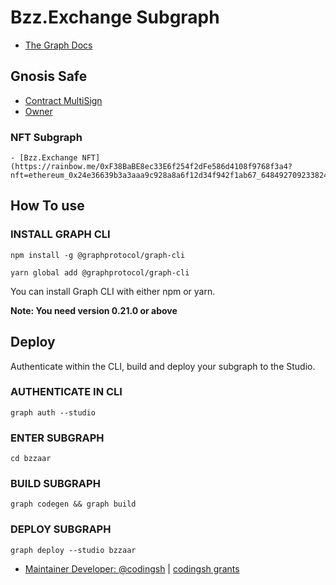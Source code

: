 # Bzz.Exchange Subgraph

- [The Graph Docs](https://thegraph.com/docs/en/)

## Gnosis Safe

- [Contract MultiSign](https://gnosis-safe.io/app/eth:0xF38BaBE8ec33E6f254f2dFe586d4108f9768f3a4)
- [Owner](https://etherscan.io/address/0xeeC58E89996496640c8b5898A7e0218E9b6E90cB)

### NFT Subgraph

    - [Bzz.Exchange NFT](https://rainbow.me/0xF38BaBE8ec33E6f254f2dFe586d4108f9768f3a4?nft=ethereum_0x24e36639b3a3aaa9c928a8a6f12d34f942f1ab67_64849270923382455341852465775920526013424461330368521678295672647035734567474) 

## How To use

### INSTALL GRAPH CLI

```
npm install -g @graphprotocol/graph-cli

yarn global add @graphprotocol/graph-cli

```

You can install Graph CLI with either npm or yarn.

**Note: You need version 0.21.0 or above**

## Deploy

Authenticate within the CLI, build and deploy your subgraph to the Studio.

### AUTHENTICATE IN CLI

```
graph auth --studio 
```

### ENTER SUBGRAPH

```
cd bzzaar
```

### BUILD SUBGRAPH

```
graph codegen && graph build
```

### DEPLOY SUBGRAPH

```
graph deploy --studio bzzaar
```

- [Maintainer Developer: @codingsh](github.com/developerfred) | [codingsh grants](https://gitcoin.co/grants/646/gitcoinblockchain-developer-grant-codingsh)
